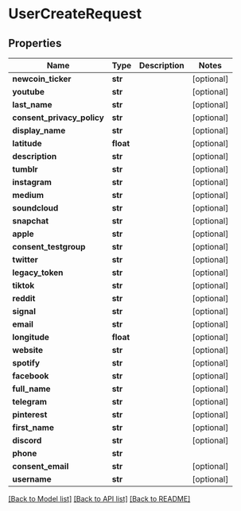 # UserCreateRequest

## Properties
Name | Type | Description | Notes
------------ | ------------- | ------------- | -------------
**newcoin_ticker** | **str** |  | [optional] 
**youtube** | **str** |  | [optional] 
**last_name** | **str** |  | [optional] 
**consent_privacy_policy** | **str** |  | [optional] 
**display_name** | **str** |  | [optional] 
**latitude** | **float** |  | [optional] 
**description** | **str** |  | [optional] 
**tumblr** | **str** |  | [optional] 
**instagram** | **str** |  | [optional] 
**medium** | **str** |  | [optional] 
**soundcloud** | **str** |  | [optional] 
**snapchat** | **str** |  | [optional] 
**apple** | **str** |  | [optional] 
**consent_testgroup** | **str** |  | [optional] 
**twitter** | **str** |  | [optional] 
**legacy_token** | **str** |  | [optional] 
**tiktok** | **str** |  | [optional] 
**reddit** | **str** |  | [optional] 
**signal** | **str** |  | [optional] 
**email** | **str** |  | [optional] 
**longitude** | **float** |  | [optional] 
**website** | **str** |  | [optional] 
**spotify** | **str** |  | [optional] 
**facebook** | **str** |  | [optional] 
**full_name** | **str** |  | [optional] 
**telegram** | **str** |  | [optional] 
**pinterest** | **str** |  | [optional] 
**first_name** | **str** |  | [optional] 
**discord** | **str** |  | [optional] 
**phone** | **str** |  | 
**consent_email** | **str** |  | [optional] 
**username** | **str** |  | [optional] 

[[Back to Model list]](../README.md#documentation-for-models) [[Back to API list]](../README.md#documentation-for-api-endpoints) [[Back to README]](../README.md)


